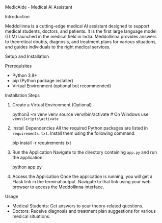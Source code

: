 MedicAide - Medical AI Assistant

Introduction

Meddollinna is a cutting-edge medical AI assistant designed to support medical students, doctors, and patients. It is the first large language model (LLM) launched in the medical field in India. Meddollinna provides answers to theoretical doubts, diagnosis, and treatment plans for various situations, and guides individuals to the right medical services.

Setup and Installation

Prerequisites
- Python 3.8+
- pip (Python package installer)
- Virtual Environment (optional but recommended)

Installation Steps


1. Create a Virtual Environment (Optional)
    
    python3 -m venv venv
    source venv/bin/activate  # On Windows use `venv\Scripts\activate`
   

2. Install Dependencies
    All the required Python packages are listed in `requirements.txt`. Install them using the following command:
    
    pip install -r requirements.txt
    

3. Run the Application
    Navigate to the directory containing `app.py` and run the application:
    
    python app.py
    

4. Access the Application
    Once the application is running, you will get a Flask link in the terminal output. Navigate to that link using your web browser to access the Meddollinna interface.

Usage
- Medical Students: Get answers to your theory-related questions.
- Doctors: Receive diagnosis and treatment plan suggestions for various medical situations.


